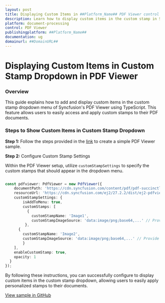 ```yaml
---
layout: post
title: Displaying Custom Items in ##Platform_Name## PDF Viewer control | Syncfusion
description: Learn how to display custom items in the custom stamp in Syncfusion ##Platform_Name## PDF Viewer control of Syncfusion Essential JS 2 and more.
platform: document-processing
control: PDF Viewer
publishingplatform: ##Platform_Name##
documentation: ug
domainurl: ##DomainURL##
---
```


# Displaying Custom Items in Custom Stamp Dropdown in PDF Viewer

### Overview

This guide explains how to add and display custom items in the custom stamp dropdown menu of Syncfusion's PDF Viewer using TypeScript. This feature allows users to easily access and apply custom stamps to their PDF documents.

### Steps to Show Custom Items in Custom Stamp Dropdown

**Step 1:** Follow the steps provided in the [link](https://help.syncfusion.com/document-processing/pdf/pdf-viewer/javascript-es5/getting-started) to create a simple PDF Viewer sample.

**Step 2:** Configure Custom Stamp Settings

Within the PDF Viewer setup, utilize `customStampSettings` to specify the custom stamps that should appear in the dropdown menu.

```ts

const pdfviewer: PdfViewer = new PdfViewer({
    documentPath: 'https://cdn.syncfusion.com/content/pdf/pdf-succinctly.pdf',
    resourceUrl: 'https://cdn.syncfusion.com/ej2/27.2.2/dist/ej2-pdfviewer-lib',
    customStampSettings: {
        isAddToMenu: true,
        customStamps: [
          {
            customStampName: 'Image1',
            customStampImageSource: 'data:image/png;base64,...' // Provide a valid base64 or URL for the image
         },
      {
        customStampName: 'Image2',
        customStampImageSource: 'data:image/png;base64,...' // Provide a valid base64 or URL for the image
        }
    ],
    enableCustomStamp: true,
    opacity: 1
  }
});

```

By following these instructions, you can successfully configure to display custom items in the custom stamp dropdown, allowing users to easily apply personalized stamps to their documents.

[View sample in GitHub](https://github.com/SyncfusionExamples/typescript-pdf-viewer-examples/tree/master/How%20to)